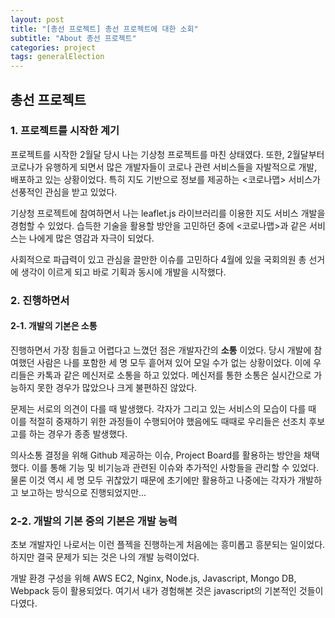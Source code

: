 ```yaml
---
layout: post
title: "[총선 프로젝트] 총선 프로젝트에 대한 소회"
subtitle: "About 총선 프로젝트"
categories: project
tags: generalElection
---
```


## 총선 프로젝트

### 1. 프로젝트를 시작한 계기

프로젝트를 시작한 2월달 당시 나는 기상청 프로젝트를 마친 상태였다. 또한, 2월달부터 코로나가 유행하게 되면서 많은 개발자들이 코로나 관련 서비스들을 자발적으로 개발, 배포하고 있는 상황이었다. 특히 지도 기반으로 정보를 제공하는 <코로나맵> 서비스가 선풍적인 관심을 받고 있었다.

기상청 프로젝트에 참여하면서 나는 leaflet.js 라이브러리를 이용한 지도 서비스 개발을 경험할 수 있었다. 습득한 기술을 활용할 방안을 고민하던 중에 <코로나맵>과 같은 서비스는 나에게 많은 영감과 자극이 되었다.

사회적으로 파급력이 있고 관심을 끌만한 이슈를 고민하다 4월에 있을 국회의원 총 선거에 생각이 이르게 되고 바로 기획과 동시에 개발을 시작했다.

### 2. 진행하면서

#### 2-1. 개발의 기본은 소통

진행하면서 가장 힘들고 어렵다고 느꼈던 점은 개발자간의 **소통** 이었다. 당시 개발에 참여했던 사람은 나를 포함한 세 명 모두 흩어져 있어 모일 수가 없는 상황이었다. 이에 우리들은 카톡과 같은 메신저로 소통을 하고 있었다. 메신저를 통한 소통은 실시간으로 가능하지 못한 경우가 많았으나 크게 불편하진 않았다.

문제는 서로의 의견이 다를 때 발생했다. 각자가 그리고 있는 서비스의 모습이 다를 때 이를 적절히 중재하기 위한 과정들이 수행되어야 했음에도 때때로 우리들은 선조치 후보고를 하는 경우가 종종 발생했다.

의사소통 결정을 위해 Github 제공하는 이슈, Project Board를 활용하는 방안을 채택했다. 이를 통해 기능 및 비기능과 관련된 이슈와 추가적인 사항들을 관리할 수 있었다. 물론 이것 역시 세 명 모두 귀찮았기 때문에 초기에만 활용하고 나중에는 각자가 개발하고 보고하는 방식으로 진행되었지만...

### 2-2. 개발의 기본 중의 기본은 개발 능력

초보 개발자인 나로서는 이런 플젝을 진행하는게 처음에는 흥미롭고 흥분되는 일이었다. 하지만 결국 문제가 되는 것은 나의 개발 능력이었다.

개발 환경 구성을 위해 AWS EC2, Nginx, Node.js, Javascript, Mongo DB, Webpack 등이 활용되었다. 여기서 내가 경험해본 것은 javascript의 기본적인 것들이 다였다.

